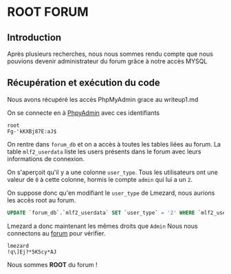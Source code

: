 # ROOT FORUM
## Introduction
Après plusieurs recherches, nous nous sommes rendu compte que nous pouvions devenir administrateur du forum grâce à notre accès MYSQL

## Récupération et exécution du code
Nous avons récupéré les accès PhpMyAdmin grace au writeup1.md

On se connecte en à [PhpyAdmin](https://192.168.56.101/phpmyadmin/) avec ces identifiants
```
root
Fg-'kKXBj87E:aJ$
```
On rentre dans `forum_db` et on a accès à toutes les tables liées au forum.
La table `mlf2_userdata` liste les users présents dans le forum avec leurs informations de connexion.

On s'aperçoit qu'il y a une colonne `user_type`. Tous les utilisateurs ont une valeur de `0` à cette colonne, hormis le compte `admin` qui lui a un `2`.

On suppose donc qu'en modifiant le `user_type` de Lmezard, nous aurions les accès root au forum.  
```SQL
UPDATE `forum_db`.`mlf2_userdata` SET `user_type` = '2' WHERE `mlf2_userdata`.`user_name` = 'lmezard';
```
Lmezard a donc maintenant les mêmes droits que `Admin`
Nous nous connectons au [forum](https://192.168.56.101/forum/index.php?mode=login) pour vérifier.

```
lmezard
!q\]Ej?*5K5cy*AJ
```
Nous sommes **ROOT** du forum !

